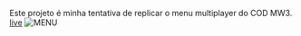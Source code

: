 Este projeto é minha tentativa de replicar o menu multiplayer do COD MW3. [live](https://stumpflt.github.io/MenuMW3/)
![MENU](https://user-images.githubusercontent.com/68519389/200932656-b0483673-b2ac-41d3-8935-f9880b201851.png)
